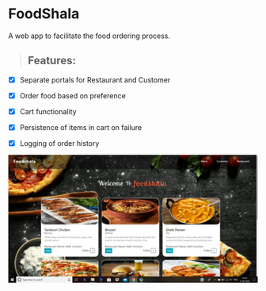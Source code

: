 # FoodShala 
A web app to facilitate the food ordering process.

> ## Features:

*[x] Separate portals for Restaurant and Customer

*[x] Order food based on preference

*[x] Cart functionality

*[x] Persistence of items in cart on failure

*[x] Logging of order history 

![Screenshot](https://github.com/tushar-kamra/Foodshala/blob/master/ss.png)